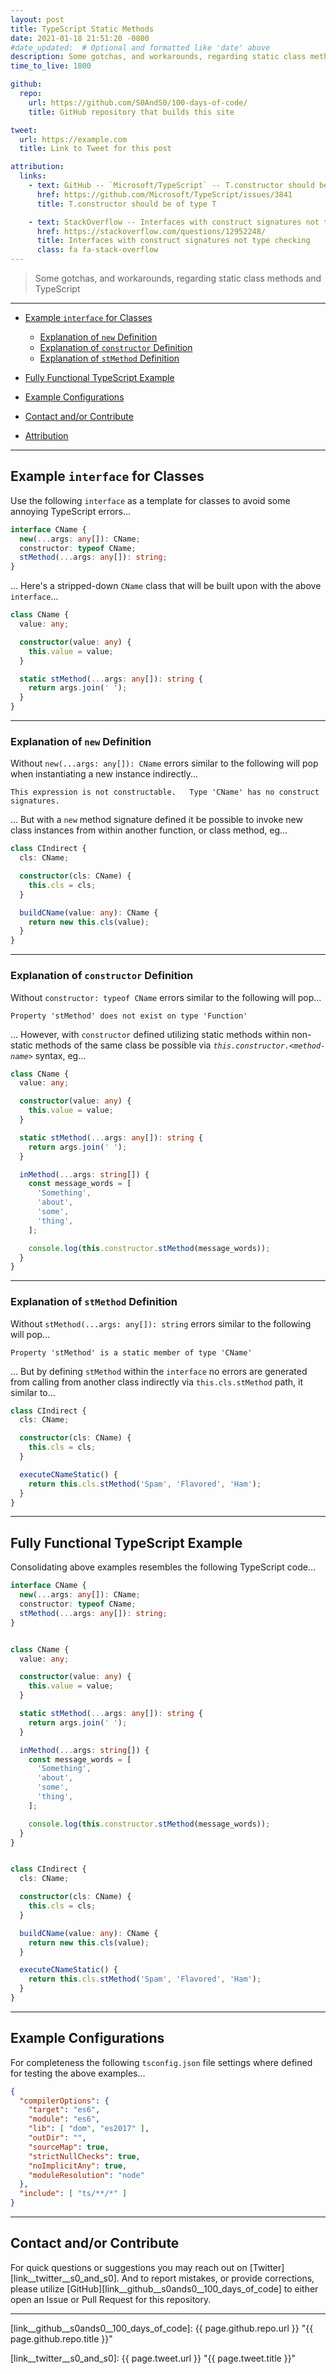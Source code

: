 ```yaml
---
layout: post
title: TypeScript Static Methods
date: 2021-01-18 21:51:20 -0800
#date_updated:  # Optional and formatted like 'date' above
description: Some gotchas, and workarounds, regarding static class methods and TypeScript
time_to_live: 1800

github:
  repo:
    url: https://github.com/S0AndS0/100-days-of-code/
    title: GitHub repository that builds this site

tweet:
  url: https://example.com
  title: Link to Tweet for this post

attribution:
  links:
    - text: GitHub -- `Microsoft/TypeScript` -- T.constructor should be of type T
      href: https://github.com/Microsoft/TypeScript/issues/3841
      title: T.constructor should be of type T

    - text: StackOverflow -- Interfaces with construct signatures not type checking
      href: https://stackoverflow.com/questions/12952248/
      title: Interfaces with construct signatures not type checking
      class: fa fa-stack-overflow
---
```




> Some gotchas, and workarounds, regarding static class methods and TypeScript


---


- [Example `interface` for Classes][heading__example_interface_for_classes]

  - [Explanation of `new` Definition][heading__explanation_of_new_definition]
  - [Explanation of `constructor` Definition][heading__explanation_of_constructor_definition]
  - [Explanation of `stMethod` Definition][heading__explanation_of_stmethod_definition]

- [Fully Functional TypeScript Example][heading__fully_functional_typescript_example]

- [Example Configurations][heading__example_configurations]

- [Contact and/or Contribute][heading__contact_andor_contribute]

- [Attribution](#heading__attribution)


---


## Example `interface` for Classes
[heading__example_interface_for_classes]: #example-interface-for-classes


Use the following `interface` as a template for classes to avoid some annoying TypeScript errors...


```typescript
interface CName {
  new(...args: any[]): CName;
  constructor: typeof CName;
  stMethod(...args: any[]): string;
}
```

... Here's a stripped-down `CName` class that will be built upon with the above `interface`...


```typescript
class CName {
  value: any;

  constructor(value: any) {
    this.value = value;
  }

  static stMethod(...args: any[]): string {
    return args.join(' ');
  }
}
```


---


### Explanation of `new` Definition
[heading__explanation_of_new_definition]: #explanation-of-new-definition


Without `new(...args: any[]): CName` errors similar to the following will pop when instantiating a new instance indirectly...


```
This expression is not constructable.   Type 'CName' has no construct signatures.
```


... But with a `new` method signature defined it be possible to invoke new class instances from within another function, or class method, eg...


```typescript
class CIndirect {
  cls: CName;

  constructor(cls: CName) {
    this.cls = cls;
  }

  buildCName(value: any): CName {
    return new this.cls(value);
  }
}
```


---


### Explanation of `constructor` Definition
[heading__explanation_of_constructor_definition]: #explanation-of-constructor-definition


Without `constructor: typeof CName` errors similar to the following will pop...


```
Property 'stMethod' does not exist on type 'Function'
```


... However, with `constructor` defined utilizing static methods within non-static methods of the same class be possible via _`this.constructor.<method-name>`_ syntax, eg...


```typescript
class CName {
  value: any;

  constructor(value: any) {
    this.value = value;
  }

  static stMethod(...args: any[]): string {
    return args.join(' ');
  }

  inMethod(...args: string[]) {
    const message_words = [
      'Something',
      'about',
      'some',
      'thing',
    ];

    console.log(this.constructor.stMethod(message_words));
  }
}
```


---


### Explanation of `stMethod` Definition
[heading__explanation_of_stmethod_definition]: #explanation-of-stmethod-definition


Without `stMethod(...args: any[]): string` errors similar to the following will pop...


```
Property 'stMethod' is a static member of type 'CName'
```


... But by defining `stMethod` within the `interface` no errors are generated from calling from another class indirectly via `this.cls.stMethod` path, it similar to...


```typescript
class CIndirect {
  cls: CName;

  constructor(cls: CName) {
    this.cls = cls;
  }

  executeCNameStatic() {
    return this.cls.stMethod('Spam', 'Flavored', 'Ham');
  }
}
```


______


## Fully Functional TypeScript Example
[heading__fully_functional_typescript_example]: #fully-functional-typescript-example


Consolidating above examples resembles the following TypeScript code...


```typescript
interface CName {
  new(...args: any[]): CName;
  constructor: typeof CName;
  stMethod(...args: any[]): string;
}


class CName {
  value: any;

  constructor(value: any) {
    this.value = value;
  }

  static stMethod(...args: any[]): string {
    return args.join(' ');
  }

  inMethod(...args: string[]) {
    const message_words = [
      'Something',
      'about',
      'some',
      'thing',
    ];

    console.log(this.constructor.stMethod(message_words));
  }
}


class CIndirect {
  cls: CName;

  constructor(cls: CName) {
    this.cls = cls;
  }

  buildCName(value: any): CName {
    return new this.cls(value);
  }

  executeCNameStatic() {
    return this.cls.stMethod('Spam', 'Flavored', 'Ham');
  }
}
```


______


## Example Configurations
[heading__example_configurations]: #example-configurations


For completeness the following `tsconfig.json` file settings where defined for testing the above examples...


```json
{
  "compilerOptions": {
    "target": "es6",
    "module": "es6",
    "lib": [ "dom", "es2017" ],
    "outDir": "",
    "sourceMap": true,
    "strictNullChecks": true,
    "noImplicitAny": true,
    "moduleResolution": "node"
  },
  "include": [ "ts/**/*" ]
}
```


______


## Contact and/or Contribute
[heading__contact_andor_contribute]: #contact-andor-contribute


For quick questions or suggestions you may reach out on [Twitter][link__twitter__s0_and_s0]. And to report mistakes, or provide corrections, please utilize [GitHub][link__github__s0ands0__100_days_of_code] to either open an Issue or Pull Request for this repository.


______



[link__github__s0ands0__100_days_of_code]: {{ page.github.repo.url }} "{{ page.github.repo.title }}"

[link__twitter__s0_and_s0]: {{ page.tweet.url }} "{{ page.tweet.title }}"

